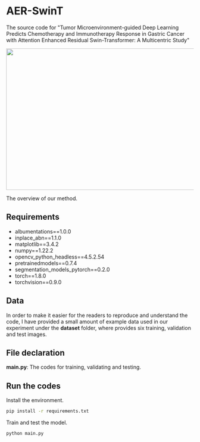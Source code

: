 # AER-SwinT
The source code for "Tumor Microenvironment-guided Deep Learning Predicts Chemotherapy and Immunotherapy Response in Gastric Cancer with Attention Enhanced Residual Swin-Transformer: A Multicentric Study"

<div align=center><img width="1200" height="380" src="https://github.com/sangst-lab/AER-SwinT/tree/main/figures/Framework%20main.png"/></div>
<p align="left"> 
The overview of our method. 
</p>



## Requirements
* albumentations==1.0.0
* inplace_abn==1.1.0
* matplotlib==3.4.2
* numpy==1.22.2
* opencv_python_headless==4.5.2.54
* pretrainedmodels==0.7.4
* segmentation_models_pytorch==0.2.0
* torch==1.8.0
* torchvision==0.9.0

## Data
In order to make it easier for the readers to reproduce and understand the code, I have provided a small amount of example data used in our experiment under the **dataset** folder, where provides six training, validation and test images.

## File declaration


**main.py**: The codes for training, validating and testing.

## Run the codes
Install the environment.
```bash
pip install -r requirements.txt
```

Train and test the model.
```bash
python main.py
```
